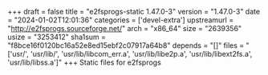 +++
draft = false
title = "e2fsprogs-static 1.47.0-3"
version = "1.47.0-3"
date = "2024-01-02T12:01:36"
categories = ['devel-extra']
upstreamurl = "http://e2fsprogs.sourceforge.net/"
arch = "x86_64"
size = "2639356"
usize = "3253412"
sha1sum = "f8bce16f0120bc16a52e8ed15ebf2c07917a64b8"
depends = "[]"
files = "['usr/', 'usr/lib/', 'usr/lib/libcom_err.a', 'usr/lib/libe2p.a', 'usr/lib/libext2fs.a', 'usr/lib/libss.a']"
+++
Static files for e2fsprogs